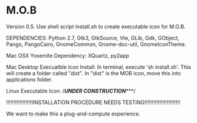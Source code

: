 # M.O.B

Version 0.5.  Use shell script install.sh to create executable icon for M.O.B.

DEPENDENCIES:  Python 2.7, Gtk3, GtkSource, Vte, GLib, Gdk, GObject, Pango, PangoCairo, GnomeCommon, Gnome-doc-util, GnomeIconTheme.


Mac OSX Yosemite Dependency: XQuartz, py2app

Mac Desktop Execuatble Icon Install:  In terminal, execute 'sh install.sh'.  This will create a folder called "dist".  In "dist" is the MOB icon, move this into applications folder.

Linux Executable Icon: /*************UNDER CONSTRUCTION****************/


!!!!!!!!!!!!!!!!!!INSTALLATION PROCEDURE NEEDS TESTING!!!!!!!!!!!!!!!!!!!!!!!!

We want to make this a plug-and-compute experience.


